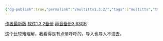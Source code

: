 ```yaml
---
{"dg-publish":true,"permalink":"/multitts1.3.2/","tags":["multitts","tts","听书"],"noteIcon":""}
---
```



[作者最新版](https://www.coolapk.com/feed/48185091?shareKey=NjU2MDUzZWM3NzA3NjRlMmFmZjA~&shareUid=3882137&shareFrom=com.coolapk.market_13.2.1)
[软件1.3.2备份](https://www.123pan.com/s/P8mKVv-mDUaH.html)
[声音备份3.63GB](https://www.123pan.com/s/P8mKVv-1DUaH.html)

这个比较难理解，我看得是有点晕呼呼的，导入也导入不进去。

